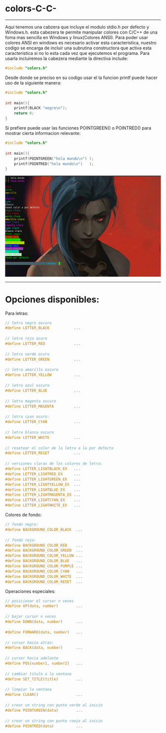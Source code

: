 # colors-C-C-

----

Aqui tenemos una cabzera que incluye el modulo stdio.h por defecto y Windows.h. esta cabezera te permite manipular colores con C/C++ de una foma mas sencilla en Windows y linux(Colores ANSI). Para poder usar colores ANSI en windows es necesario activar esta caracteristica, nuestro codigo se encarga de incluir una subrutina constructora que activa esta caracteristica si no lo esta cada vez que ejecutemos el programa.
Para usarla incluiremos la cabezera mediante la directiva include:

```C
#include "colors.h"
```

Desde donde se preciso en su codigo usar el la funcion printf puede hacer uso de la siguiente manera:

```C
#include "colors.h"

int main(){
    printf(BLACK "negro\n");
    return 0;
}
```

Si prefiere puede usar las funciones POINTGREEN() o POINTRED() para mostrar cierta informacion relevante:

```C
#include "colors.h"

int main(){
    printf(POINTGREEN("hola mundo\n") );
    printf(POINTRED("hola mundo\n")   );
}
```

![Alt text](https://raw.githubusercontent.com/desmonHak/colors-C-C-plus-plus/main/imagen.png) 

----

# Opciones disponibles:

Para letras:
```C
// letra negro oscuro
#define LETTER_BLACK           ...

// letra rojo ocuro
#define LETTER_RED             ...

// letra verde ocuro
#define LETTER_GREEN           ...

// letra amarillo oscuro
#define LETTER_YELLOW          ...

// letra azul oscuro
#define LETTER_BLUE            ...

// letra magenta oscuro
#define LETTER_MAGENTA         ...

// letra cyan ocuro:
#define LETTER_CYAN            ...

// letra blanco oscuro
#define LETTER_WHITE           ...

// resetear el color de la letra a la por defecto
#define LETTER_RESET           ...

// versiones claras de los colores de letra:
#define LETTER_LIGHTBLACK_EX   ...
#define LETTER_LIGHTRED_EX     ...
#define LETTER_LIGHTGREEN_EX   ...
#define LETTER_LIGHTYELLOW_EX  ...
#define LETTER_LIGHTBLUE_EX    ...
#define LETTER_LIGHTMAGENTA_EX ...
#define LETTER_LIGHTCYAN_EX    ...
#define LETTER_LIGHTWHITE_EX   ...
```

Colores de fondo:
```C
// fondo negro:
#define BACKGROUND_COLOR_BLACK  ...

// fondo rojo:
#define BACKGROUND_COLOR_RED    ...
#define BACKGROUND_COLOR_GREEN  ...
#define BACKGROUND_COLOR_YELLOW ...
#define BACKGROUND_COLOR_BLUE   ...
#define BACKGROUND_COLOR_PURPLE ...
#define BACKGROUND_COLOR_CYAN   ...
#define BACKGROUND_COLOR_WHITE  ...
#define BACKGROUND_COLOR_RESET  ...
```

Operaciones especiales:
```C
// posicionar el cursor n veces
#define UP(data, number)        ...

// bajar cursor n veces
#define DOWN(data, number)      ...

#define FORWARD(data, number)   ...

// cursor hacia atras:
#define BACK(data, number)      ...

// cursor hacia adelante
#define POS(number1, number2)   ...

// cambiar titulo a la ventana
#define SET_TITLE(title)        ...

// limpiar la ventana
#define CLEAR()                 ...

// crear un string con punto verde al inicio
#define POINTGREEN(data)        ...

// crear un string con punto roojo al inicio
#define POINTRED(data)          ...

```